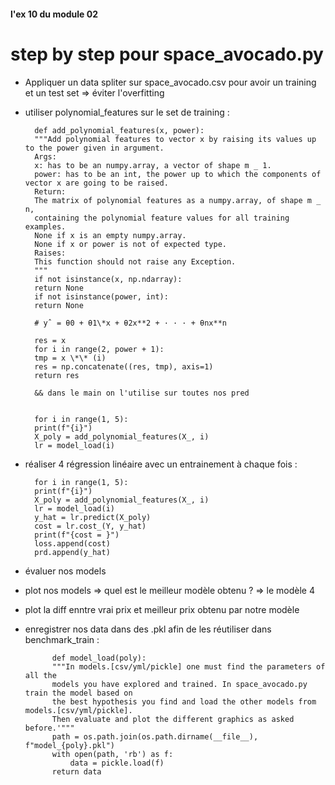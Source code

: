 #### l'ex 10 du module 02

# step by step pour space_avocado.py

- Appliquer un data spliter sur space_avocado.csv pour avoir un training et un test set => éviter l'overfitting

- utiliser polynomial_features sur le set de training :

        def add_polynomial_features(x, power):
        """Add polynomial features to vector x by raising its values up to the power given in argument.
        Args:
        x: has to be an numpy.array, a vector of shape m _ 1.
        power: has to be an int, the power up to which the components of vector x are going to be raised.
        Return:
        The matrix of polynomial features as a numpy.array, of shape m _ n,
        containing the polynomial feature values for all training examples.
        None if x is an empty numpy.array.
        None if x or power is not of expected type.
        Raises:
        This function should not raise any Exception.
        """
        if not isinstance(x, np.ndarray):
        return None
        if not isinstance(power, int):
        return None

        # yˆ = θ0 + θ1\*x + θ2x**2 + · · · + θnx**n

        res = x
        for i in range(2, power + 1):
        tmp = x \*\* (i)
        res = np.concatenate((res, tmp), axis=1)
        return res

        && dans le main on l'utilise sur toutes nos pred


        for i in range(1, 5):
        print(f"{i}")
        X_poly = add_polynomial_features(X_, i)
        lr = model_load(i)

- réaliser 4 régression linéaire avec un entrainement à chaque fois :

        for i in range(1, 5):
        print(f"{i}")
        X_poly = add_polynomial_features(X_, i)
        lr = model_load(i)
        y_hat = lr.predict(X_poly)
        cost = lr.cost_(Y, y_hat)
        print(f"{cost = }")
        loss.append(cost)
        prd.append(y_hat)

- évaluer nos models

- plot nos models => quel est le meilleur modèle obtenu ? => le modèle 4

- plot la diff enntre vrai prix et meilleur prix obtenu par notre modèle

- enregistrer nos data dans des .pkl afin de les réutiliser dans benchmark_train :

            def model_load(poly):
            """In models.[csv/yml/pickle] one must find the parameters of all the
            models you have explored and trained. In space_avocado.py train the model based on
            the best hypothesis you find and load the other models from models.[csv/yml/pickle].
            Then evaluate and plot the different graphics as asked before.'"""
            path = os.path.join(os.path.dirname(__file__), f"model_{poly}.pkl")
            with open(path, 'rb') as f:
                data = pickle.load(f)
            return data
